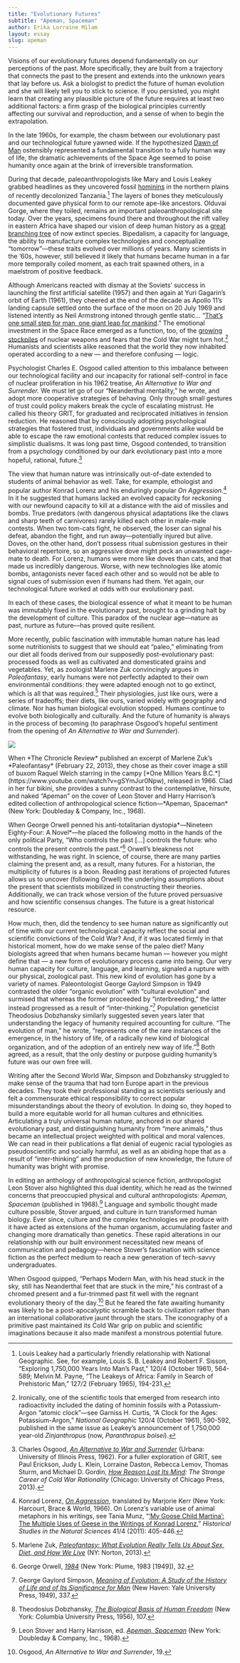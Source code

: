 ```yaml
---
title: "Evolutionary Futures"
subtitle: "Apeman, Spaceman"
author: Erika Lorraine Milam
layout: essay
slug: apeman
---
```

Visions of our evolutionary futures depend fundamentally on our
perceptions of the past. More specifically, they are built from a
trajectory that connects the past to the present and extends into the
unknown years that lay before us. Ask a biologist to predict the future
of human evolution and she will likely tell you to stick to science. If
you persisted, you might learn that creating any plausible picture of
the future requires at least two additional factors: a firm grasp of the
biological principles currently affecting our survival and reproduction,
and a sense of when to begin the extrapolation.

In the late 1960s, for example, the chasm between our evolutionary past
and our technological future yawned wide. If the hypothesized [Dawn of
Man](https://www.youtube.com/watch?v=ML1OZCHixR0) ostensibly represented
a fundamental transition to a fully human way of life, the dramatic
achievements of the Space Age seemed to poise humanity once again at the
brink of irreversible transformation.

During that decade, paleoanthropologists like Mary and Louis Leakey
grabbed headlines as they uncovered fossil
[hominins](http://www.smithsonianmag.com/science-nature/whats-in-a-name-hominid-versus-hominin-216054/)
in the northern plains of recently decolonized Tanzania.[^1] The layers
of bones they meticulously documented gave physical form to our remote
ape-like ancestors. Olduvai Gorge, where they toiled, remains an
important paleoanthropological site today. Over the years, specimens
found there and throughout the rift valley in eastern Africa have shaped
our vision of deep human history as a [great branching
tree](http://humanorigins.si.edu/evidence/human-family-tree) of now
extinct species. Bipedalism, a capacity for language, the ability to
manufacture complex technologies and conceptualize “tomorrow”—these
traits evolved over millions of years. Many scientists in the ’60s,
however, still believed it likely that humans became human in a far more
temporally coiled moment, as each trait spawned others, in a maelstrom
of positive feedback.

Although Americans reacted with dismay at the Soviets’ success in
launching the first artificial satellite (1957) and then again at Yuri
Gagarin’s orbit of Earth (1961), they cheered at the end of the decade
as Apollo 11’s landing capsule settled onto the surface of the moon on
20 July 1969 and listened intently as Neil Armstrong intoned through
gentle static… “[That’s one small step for man, one giant leap for
mankind](http://www.youtube.com/watch?v=Z9WDsgCIroE).” The emotional
investment in the Space Race emerged as a function, too, of the [growing
stockpiles](http://blog.nuclearsecrecy.com/2012/05/11/friday-image-visualizing-the-stockpile/)
of nuclear weapons and fears that the Cold War might turn hot.[^2]
Humanists and scientists alike reasoned that the world they now
inhabited operated according to a new — and therefore confusing — logic.

Psychologist Charles E. Osgood called attention to this imbalance
between our technological facility and our incapacity for rational
self-control in face of nuclear proliferation in his 1962 treatise, *An
Alternative to War and Surrender.* We must let go of our “Neanderthal
mentality,” he wrote, and adopt more cooperative strategies of behaving.
Only through small gestures of trust could policy makers break the cycle
of escalating mistrust. He called his theory GRIT, for *g*raduated and
*r*eciprocated *i*nitiatives in *t*ension reduction. He reasoned that by
consciously adopting psychological strategies that fostered trust,
individuals and governments alike would be able to escape the raw
emotional contests that reduced complex issues to simplistic dualisms.
It was long past time, Osgood contended, to transition from a psychology
conditioned by our dark evolutionary past into a more hopeful, rational,
future.[^3]

The view that human nature was intrinsically out-of-date extended to
students of animal behavior as well. Take, for example, ethologist and
popular author Konrad Lorenz and his enduringly popular *On
Aggression*.[^4] In it he suggested that humans lacked an evolved
capacity for reckoning with our newfound capacity to kill at a distance
with the aid of missiles and bombs. True predators (with dangerous
physical adaptations like the claws and sharp teeth of carnivores)
rarely killed each other in male-male contests. When two tom-cats fight,
he observed, the loser can signal his defeat, abandon the fight, and run
away—potentially injured but alive. Doves, on the other hand, don’t
possess ritual submission gestures in their behavioral repertoire, so an
aggressive dove might peck an unwanted cage-mate to death. For Lorenz,
humans were more like doves than cats, and that made us incredibly
dangerous. Worse, with new technologies like atomic bombs, antagonists
never faced each other and so would not be able to signal cues of
submission even if humans had them. Yet again, our technological future
worked at odds with our evolutionary past.

In each of these cases, the biological essence of what it meant to be
human was immutably fixed in the evolutionary past, brought to a
grinding halt by the development of culture. This paradox of the nuclear
age—nature as past, nurture as future—has proved quite resilient.

More recently, public fascination with immutable human nature has lead
some nutritionists to suggest that we should eat “paleo,” eliminating
from our diet all foods derived from our supposedly post-evolutionary
past: processed foods as well as cultivated and domesticated grains and
vegetables. Yet, as zoologist Marlene Zuk convincingly argues in
*Paleofantasy*, early humans were not perfectly adapted to their own
environmental conditions: they were adapted enough not to go extinct,
which is all that was required.[^5] Their physiologies, just like ours,
were a series of tradeoffs; their diets, like ours, varied widely with
geography and climate. Nor has human biological evolution stopped.
Humans continue to evolve both biologically and culturally. And the
future of humanity is always in the process of becoming (to paraphrase
Osgood’s hopeful sentiment from the opening of *An Alternative to War
and Surrender*).

<img src="Milam-Paleofantasy.jpg"/>

<p class="caption">
When *The Chronicle Review* published an
excerpt of Marlene Zuk’s *Paleofantasy* (February 22, 2013), they
chose as their cover image a still of buxom Raquel Welch starring in
the campy [*One Million Years
B.C.*](https://www.youtube.com/watch?v=gSYmJur0Npw), released in 1966.
Clad in her fur bikini, she provides a sunny contrast to the
contemplative, hirsute, and naked “Apeman” on the cover of Leon Stover
and Harry Harrison’s edited collection of anthropological science
fiction—*Apeman, Spaceman* (New York: Doubleday & Company, Inc.,
1968).
</p>

When George Orwell penned his anti-totalitarian dystopia*—Nineteen
Eighty-Four: A Novel*—he placed the following motto in the hands of the
only political Party, “Who controls the past […] controls the future:
who controls the present controls the past.”[^6] Orwell’s bleakness not
withstanding, he was right. In science, of course, there are many
parties claiming the present and, as a result, many futures. For a
historian, the multiplicity of futures is a boon. Reading past
iterations of projected futures allows us to uncover (following Orwell)
the underlying assumptions about the present that scientists mobilized
in constructing their theories. Additionally, we can track whose version
of the future proved persuasive and how scientific consensus changes.
The future is a great historical resource.

How much, then, did the tendency to see human nature as significantly
out of time with our current technological capacity reflect the social
and scientific convictions of the Cold War? And, if it was located
firmly in that historical moment, how do we make sense of the paleo
diet? Many biologists agreed that when humans became human — however you
might define that — a new form of evolutionary process came into being.
Our very human capacity for culture, language, and learning, signaled a
rupture with our physical, zoological past. This new kind of evolution
has gone by a variety of names. Paleontologist George Gaylord Simpson in
1949 contrasted the older “organic evolution” with “cultural evolution”
and surmised that whereas the former proceeded by “interbreeding,” the
latter instead progressed as a result of “inter-thinking.”[^7]
Population geneticist Theodosius Dobzhansky similarly suggested seven
years later that understanding the legacy of humanity required
accounting for culture. “The evolution of man,” he wrote, “represents
one of the rare instances of the emergence, in the history of life, of a
radically new kind of biological organization, and of the adoption of an
entirely new way of life.”[^8] Both agreed, as a result, that the only
destiny or purpose guiding humanity’s future was our own free will.

Writing after the Second World War, Simpson and Dobzhansky struggled to
make sense of the trauma that had torn Europe apart in the previous
decades. They took their professional standing as scientists seriously
and felt a commensurate ethical responsibility to correct popular
misunderstandings about the theory of evolution. In doing so, they hoped
to build a more equitable world for all human cultures and ethnicities.
Articulating a truly universal human nature, anchored in our shared
evolutionary past, and distinguishing humanity from “mere animals,” thus
became an intellectual project weighted with political and moral
valences. We can read in their publications a flat denial of eugenic
racial typologies as pseudoscientific and socially harmful, as well as
an abiding hope that as a result of “inter-thinking” and the production
of new knowledge, the future of humanity was bright with promise.

In editing an anthology of anthropological science fiction,
anthropologist Leon Stover also highlighted this dual identity, which he
read as the twinned concerns that preoccupied physical and cultural
anthropologists: *Apeman, Spaceman* (published in 1968)*.*[^9] Language
and symbolic thought made culture possible, Stover argued, and culture
in turn transformed human biology. Ever since, culture and the complex
technologies we produce with it have acted as extensions of the human
organism, accumulating faster and changing more dramatically than
genetics. These rapid alterations in our relationship with our built
environment necessitated new means of communication and pedagogy—hence
Stover’s fascination with science fiction as the perfect medium to reach
a new generation of tech-savvy undergraduates.

When Osgood quipped, “Perhaps Modern Man, with his head stuck in the
sky, still has Neanderthal feet that are stuck in the mire,” his
contrast of a chromed present and a fur-trimmed past fit well with the
regnant evolutionary theory of the day.[^10] But he feared the fate
awaiting humanity was likely to be a post-apocalyptic scramble back to
civilization rather than an international collaborative jaunt through
the stars. The iconography of a primitive past maintained its Cold War
grip on public and scientific imaginations because it also made manifest
a monstrous potential future.

[^1]: Louis Leakey had a particularly friendly relationship with
    National Geographic. See, for example, Louis S. B. Leakey and Robert
    F. Sisson, “Exploring 1,750,000 Years Into Man’s Past,” 120/4
    (October 1961), 564-589; Melvin M. Payne, “The Leakeys of Africa:
    Family in Search of Prehistoric Man,” 127/2 (February 1965),
    194-231.

[^2]: Ironically, one of the scientific tools that emerged from research
    into radioactivity included the dating of hominin fossils with a
    Potassium-Argon “atomic clock”—see Garniss H. Curtis, “A Clock for
    the Ages: Potassium-Argon,” *National Geographic* 120/4 (October
    1961), 590-592, published in the same issue as Leakey’s announcement
    of 1,750,000 year-old *Zinjanthropus* (now, *Paranthropus boisei*).

[^3]: Charles Osgood, [*An Alternative to War and
    Surrender*](styles.xml) (Urbana: University of Illinois Press,
    1962). For a fuller exploration of GRIT, see Paul Erickson, Judy L.
    Klein, Lorraine Daston, Rebecca Lemov, Thomas Sturm, and Michael D.
    Gordin, [*How Reason Lost Its Mind*](stylesWithEffects.xml)*: The
    Strange Career of Cold War Rationality* (Chicago: University of
    Chicago Press, 2013).

[^4]: Konrad Lorenz, [*On Aggression*](settings.xml), translated by
    Marjorie Kerr (New York: Harcourt, Brace & World, 1966). On Lorenz’s
    variable use of animal metaphors in his writings, see Tania Munz,
    “[‘My Goose Child Martina’: The Multiple Uses of Geese in the
    Writings of Konrad Lorenz](webSettings.xml),” *Historical Studies in
    the Natural Sciences* 41/4 (2011): 405-446.

[^5]: Marlene Zuk, [*Paleofantasy: What Evolution Really Tells Us About
    Sex, Diet, and How We Live*](footnotes.xml) (NY: Norton, 2013).

[^6]: George Orwell, [*1984*](endnotes.xml) (New York: Plume, 1983
    [1949]), 32.

[^7]: George Gaylord Simpson, [*Meaning of Evolution: A Study of the
    History of Life and of Its Significance for
    Man*](https://www.youtube.com/watch?v=ML1OZCHixR0) (New Haven: Yale
    University Press, 1949), 337.

[^8]: Theodosius Dobzhansky, [*The Biological Basis of Human
    Freedom*](http://www.smithsonianmag.com/science-nature/whats-in-a-name-hominid-versus-hominin-216054/)
    (New York: Columbia University Press, 1956), 107.

[^9]: Leon Stover and Harry Harrison, ed. [*Apeman,
    Spaceman*](http://humanorigins.si.edu/evidence/human-family-tree)
    (New York: Doubleday & Company, Inc., 1968).

[^10]: Osgood, *An Alternative to War and Surrender*, 19.

